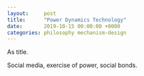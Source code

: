 ```yaml
---
layout:     post
title:      "Power Dynamics Technology"
date:       2019-10-15 00:00:00 +0000
categories: philosophy mechanism-design
---
```


As title.

Social media, exercise of power, social bonds.
